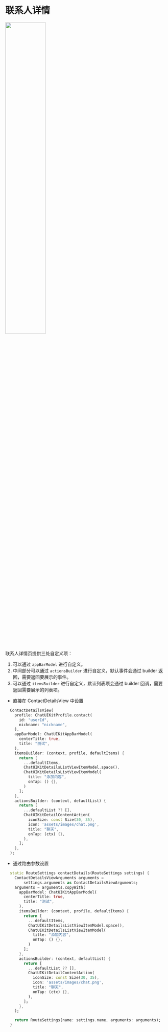 # 联系人详情

<Toc />

<img src="imgs/contact_details.jpg" width=50%>

联系人详情页提供三处自定义项：

1. 可以通过 `appBarModel` 进行自定义。
2. 中间部分可以通过 `actionsBuilder` 进行自定义，默认事件会通过 builder 返回，需要返回要展示的事件。
3. 可以通过 `itemsBuilder` 进行自定义，默认列表项会通过 builder 回调，需要返回需要展示的列表项。
   
- 直接在 ContactDetailsView 中设置

```dart
  ContactDetailsView(
    profile: ChatUIKitProfile.contact(
      id: "userId",
      nickname: "nickname",
    ),
    appBarModel: ChatUIKitAppBarModel(
      centerTitle: true,
      title: "测试",
    ),
    itemsBuilder: (context, profile, defaultItems) {
      return [
        ...defaultItems,
        ChatUIKitDetailsListViewItemModel.space(),
        ChatUIKitDetailsListViewItemModel(
          title: "添加内容",
          onTap: () {},
        )
      ];
    },
    actionsBuilder: (context, defaultList) {
      return [
        ...defaultList ?? [],
        ChatUIKitDetailContentAction(
          iconSize: const Size(30, 35),
          icon: 'assets/images/chat.png',
          title: "聊天",
          onTap: (ctx) {},
        ),
      ];
    },
  );
```

- 通过路由参数设置

```dart
  static RouteSettings contactDetails(RouteSettings settings) {
    ContactDetailsViewArguments arguments =
        settings.arguments as ContactDetailsViewArguments;
    arguments = arguments.copyWith(
      appBarModel: ChatUIKitAppBarModel(
        centerTitle: true,
        title: "测试",
      ),
      itemsBuilder: (context, profile, defaultItems) {
        return [
          ...defaultItems,
          ChatUIKitDetailsListViewItemModel.space(),
          ChatUIKitDetailsListViewItemModel(
            title: "添加内容",
            onTap: () {},
          )
        ];
      },
      actionsBuilder: (context, defaultList) {
        return [
          ...defaultList ?? [],
          ChatUIKitDetailContentAction(
            iconSize: const Size(30, 35),
            icon: 'assets/images/chat.png',
            title: "聊天",
            onTap: (ctx) {},
          ),
        ];
      },
    );

    return RouteSettings(name: settings.name, arguments: arguments);
  }
```